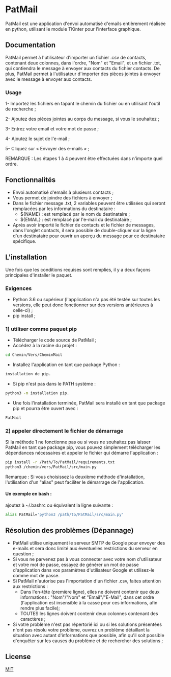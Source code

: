 # PatMail

PatMail est une application d'envoi automatisé d'emails entièrement réalisée en python, utilisant le module TKinter pour l'interface graphique.

## Documentation

PatMail permet à l'utilisateur d'importer un fichier .csv de contacts, contenant deux colonnes, dans l'ordre, "Nom" et "Email", et un fichier .txt, qui contiendra le message à envoyer aux contacts du fichier contacts. De plus, PatMail permet à l'utilisateur d'importer des pièces jointes à envoyer avec le message à envoyer aux contacts.

### Usage

1- Importez les fichiers en tapant le chemin du fichier ou en utilisant l'outil de recherche ;

2- Ajoutez des pièces jointes au corps du message, si vous le souhaitez ;

3- Entrez votre email et votre mot de passe ;

4- Ajoutez le sujet de l'e-mail ;

5- Cliquez sur « Envoyer des e-mails » ;

REMARQUE : Les étapes 1 à 4 peuvent être effectuées dans n'importe quel ordre.

## Fonctionnalités

- Envoi automatisé d'emails à plusieurs contacts ;
- Vous permet de joindre des fichiers à envoyer ;
- Dans le fichier message .txt, 2 variables peuvent être utilisées qui seront remplacées par les informations du destinataire :
     * ${NAME} : est remplacé par le nom du destinataire ;
     * ${EMAIL} : est remplacé par l'e-mail du destinataire ;
- Après avoir importé le fichier de contacts et le fichier de messages, dans l'onglet contacts, il sera possible de double-cliquer sur la ligne d'un destinataire pour ouvrir un aperçu du message pour ce destinataire spécifique.

## L'installation

Une fois que les conditions requises sont remplies, il y a deux façons principales d'installer le paquet.

### Exigences

- Python 3.6 ou supérieur (l'application n'a pas été testée sur toutes les versions, elle peut donc fonctionner sur des versions antérieures à celle-ci) ;
- pip install ;


### 1) utiliser comme paquet pip

- Télécharger le code source de PatMail ;
- Accédez à la racine du projet :

```bash
cd Chemin/Vers/CheminMail
```

- Installez l'application en tant que package Python :

```bash
installation de pip.
```

- Si pip n'est pas dans le PATH système :

```bash
python3 -m installation pip.
```

- Une fois l'installation terminée, PatMail sera installé en tant que package pip et pourra être ouvert avec :

```bash
PatMail
```

### 2) appeler directement le fichier de démarrage

Si la méthode 1 ne fonctionne pas ou si vous ne souhaitez pas laisser PatMail en tant que package pip, vous pouvez simplement télécharger les dépendances nécessaires et appeler le fichier qui démarre l'application :

```bash
pip install -r /Path/To/PatMail/requirements.txt
python3 /chemin/vers/PatMail/src/main.py
```

Remarque : Si vous choisissez la deuxième méthode d'installation, l'utilisation d'un "alias" peut faciliter le démarrage de l'application.


#### Un exemple en bash :

ajoutez à ~/.bashrc ou équivalent la ligne suivante :

```bash
alias PatMail='python3 /path/to/PatMail/src/main.py'
```


## Résolution des problèmes (Dépannage)

- PatMail utilise uniquement le serveur SMTP de Google pour envoyer des e-mails et sera donc limité aux éventuelles restrictions du serveur en question ;
- Si vous ne parvenez pas à vous connecter avec votre nom d'utilisateur et votre mot de passe, essayez de générer un mot de passe d'application dans vos paramètres d'utilisateur Google et utilisez-le comme mot de passe.
- Si PatMail n'autorise pas l'importation d'un fichier .csv, faites attention aux restrictions :
     * Dans l'en-tête (première ligne), elles ne doivent contenir que deux informations : "Nom"/"Nom" et "Email"/"E-Mail", dans cet ordre (l'application est insensible à la casse pour ces informations, afin rendre plus facile);
     * TOUTES les lignes doivent contenir deux colonnes contenant des caractères ;
- Si votre problème n'est pas répertorié ici ou si les solutions présentées n'ont pas résolu votre problème, ouvrez un problème détaillant la situation avec autant d'informations que possible, afin qu'il soit possible d'enquêter sur les causes du problème et de rechercher des solutions ;


## License

[MIT](https://choosealicense.com/licenses/mit/)
